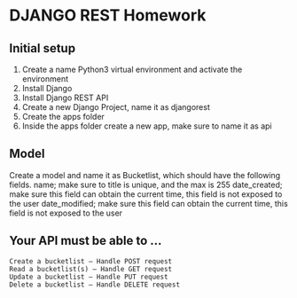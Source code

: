 # DJANGO REST Homework

## Initial setup
1. Create a name Python3 virtual environment and activate the environment
2. Install Django
3. Install Django REST API
4. Create a new Django Project, name it as djangorest
5. Create the apps folder
6. Inside the apps folder create a new app, make sure to name it as api

## Model
Create a model and name it as Bucketlist, which should have the following fields.
  name; make sure to title is unique, and the max is 255
  date_created; make sure this field can obtain the current time, this field is not exposed to the user
  date_modified; make sure this field can obtain the current time, this field is not exposed to the user
  
  
## Your API must be able to ...
``` 
Create a bucketlist – Handle POST request
Read a bucketlist(s) – Handle GET request
Update a bucketlist – Handle PUT request
Delete a bucketlist – Handle DELETE request
```
